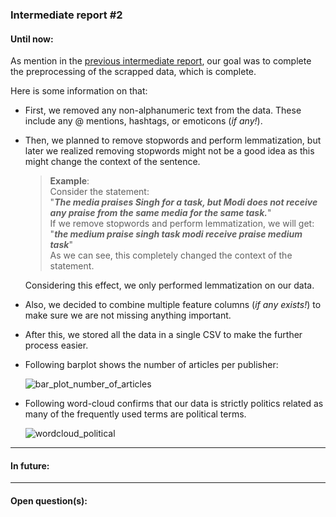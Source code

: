 ### Intermediate report #2

#### Until now:
As mention in the [previous intermediate report](https://github.com/harshildarji/TMP-SS-2020/blob/master/intermediate-reports/intermediate_report_1.md), our goal was to complete the preprocessing of the scrapped data, which is complete.

Here is some information on that:
- First, we removed any non-alphanumeric text from the data. These include any @ mentions, hashtags, or emoticons (*if any!*).
- Then, we planned to remove stopwords and perform lemmatization, but later we realized removing stopwords might not be a good idea as this might change the context of the sentence. 

  >**Example**:\
  Consider the statement:\
  "***The media praises Singh for a task, but Modi does not receive any praise from the same media for the same task.***"\
  If we remove stopwords and perform lemmatization, we will get:\
  "***the medium praise singh task modi receive praise medium task***"\
  As we can see, this completely changed the context of the statement.
  
  Considering this effect, we only performed lemmatization on our data.
  
- Also, we decided to combine multiple feature columns (*if any exists!*) to make sure we are not missing anything important.
- After this, we stored all the data in a single CSV to make the further process easier.
- Following barplot shows the number of articles per publisher:
  
  ![bar_plot_number_of_articles](https://i.imgur.com/frabKhX.png)
- Following word-cloud confirms that our data is strictly politics related as many of the frequently used terms are political terms.

  ![wordcloud_political](https://i.imgur.com/QBkGXg7.png)


---
#### In future:


---
#### Open question(s):